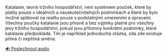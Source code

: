 
Katalaxie, teorie tržního hospodářství, není systémem pouček, které by platily pouze v ideálních a neuskutečnitelných podmínkách a které by bylo možné aplikovat na realitu pouze s podstatnými omezeními a úpravami. Všechny poučky katalaxie jsou přesně a bez výjimky platné pro všechny jevy tržního hospodářství, pokud jsou přítomny konkrétní podmínky, které katalaxie předpokládá. Tím je například jednoduchá otázka, zda zde existuje přímá či nepřímá směna.

[🔊 Poslechnout audio](/data/7-paragraphs/audio/chapter_122/para_003-Katalaxie-teorie-trnho-hospodstv-nen-syst.mp3)
